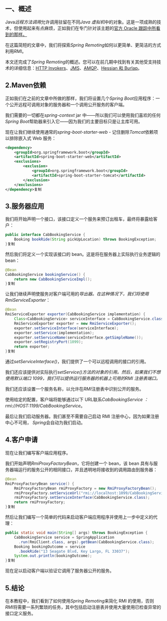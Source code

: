 ## **一、概述**

Java*远程方法调用*允许调用驻留在不同*Java 虚拟机*中的对象。这是一项成熟的技术，但使用起来有点麻烦，正如我们在专门针对该主题的[官方 Oracle 跟踪中所看到的那样。](https://docs.oracle.com/javase/tutorial/rmi/index.html)

在这篇简短的文章中，我们将探索*Spring Remoting*如何以更简单、更简洁的方式利用*RMI*。

本文还完成了*Spring Remoting*的概述。您可以在前几期中找到有关其他受支持技术的详细信息：[HTTP Invokers](https://www.baeldung.com/spring-remoting-http-invoker)、[JMS](https://www.baeldung.com/spring-remoting-jms)、[AMQP](https://www.baeldung.com/spring-remoting-amqp)、[Hessian 和 Burlap](https://www.baeldung.com/spring-remoting-hessian-burlap)。

## **2.Maven依赖**

正如我们在之前的文章中所做的那样，我们将设置几个*Spring Boot*应用程序：一个公开远程可调用对象的服务器和一个调用公开服务的客户端。

我们需要的一切都在*spring-context* jar 中——所以我们可以使用我们喜欢的任何*Spring Boot*帮助器来引入它——因为我们的主要目标只是让主库可用。

现在让我们继续使用通常的*spring-boot-starter-web* - 记住删除*Tomcat*依赖项以排除嵌入式 Web 服务：

```xml
<dependency>
    <groupId>org.springframework.boot</groupId>
    <artifactId>spring-boot-starter-web</artifactId>
    <exclusions>
        <exclusion>
            <groupId>org.springframework.boot</groupId>
            <artifactId>spring-boot-starter-tomcat</artifactId>
        </exclusion>
    </exclusions>
</dependency>复制
```

## **3.服务器应用**

我们将开始声明一个接口，该接口定义一个服务来预订出租车，最终将暴露给客户：

```java
public interface CabBookingService {
    Booking bookRide(String pickUpLocation) throws BookingException;
}复制
```

然后我们将定义一个实现该接口的 bean。这是将在服务器上实际执行业务逻辑的 bean：

```java
@Bean 
CabBookingService bookingService() {
    return new CabBookingServiceImpl();
}复制
```

让我们继续声明使服务对客户端可用的*导出器。*在这种情况下，我们将使用*RmiServiceExporter*：

```java
@Bean 
RmiServiceExporter exporter(CabBookingService implementation) {
    Class<CabBookingService> serviceInterface = CabBookingService.class;
    RmiServiceExporter exporter = new RmiServiceExporter();
    exporter.setServiceInterface(serviceInterface);
    exporter.setService(implementation);
    exporter.setServiceName(serviceInterface.getSimpleName());
    exporter.setRegistryPort(1099); 
    return exporter;
}复制
```

通过*setServiceInterface()*，我们提供了一个可以远程调用的接口的引用。

我们还应该提供对实际执行*setService()*方法的对象的引用。然后，如果我们不想使用默认端口 1099，我们可以提供运行服务器的机器上可用的*RMI 注册表端口。*

我们还应该设置一个服务名称，以允许在*RMI*注册表中识别公开的服务。

使用给定的配置，客户端将能够通过以下 URL联系*CabBookingService ：* *rmi://HOST:1199/CabBookingService*。

最后让我们启动服务器。我们甚至不需要自己启动 RMI 注册中心，因为如果注册中心不可用， *Spring*会自动为我们启动。

## **4.客户申请**

现在让我们编写客户端应用程序。

我们开始声明*RmiProxyFactoryBean*，它将创建一个 bean，该 bean 具有与服务器端运行的服务公开的相同接口，并且透明地将接收到的调用路由到服务器：

```java
@Bean 
RmiProxyFactoryBean service() {
    RmiProxyFactoryBean rmiProxyFactory = new RmiProxyFactoryBean();
    rmiProxyFactory.setServiceUrl("rmi://localhost:1099/CabBookingService");
    rmiProxyFactory.setServiceInterface(CabBookingService.class);
    return rmiProxyFactory;
}复制
```

然后让我们编写一个简单的代码来启动客户端应用程序并使用上一步中定义的代理：

```java
public static void main(String[] args) throws BookingException {
    CabBookingService service = SpringApplication
      .run(RmiClient.class, args).getBean(CabBookingService.class);
    Booking bookingOutcome = service
      .bookRide("13 Seagate Blvd, Key Largo, FL 33037");
    System.out.println(bookingOutcome);
}复制
```

现在足以启动客户端以验证它调用了服务器公开的服务。

## **5.结论**

在本教程中，我们看到了如何使用*Spring Remoting*来简化 RMI 的使用，否则*RMI*将需要一系列繁琐的任务，其中包括启动注册表并使用大量使用已检查异常的接口定义服务。